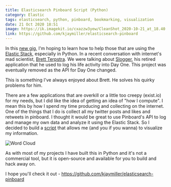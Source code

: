 ```yaml
---
title: Elasticsearch Pinboard Script (Python)
category: Elastic
tags: elasticsearch, python, pinboard, bookmarking, visualization
date: 21 Oct 2020 18:51
image: https://ik.imagekit.io/cxazzw3yew/CleanShot_2020-10-21_at_18.40.49_2x_q7UEnmTnf.png
link: https://github.com/kjaymiller/elasticsearch-pinboard
---
```



In this [new gig](/my-new-job-and-what-that-means-for-all-the-things-i-do), I'm hoping to learn how to help those that are using the [Elastic Stack](/elastic-0), especially in Python. In a recent conversation with internet's mad scientist, [Brett Terpstra](https://brettterpstra.net). We were talking about [Slogger](https://brettterpstra.com/projects/slogger/), his retired application that he used to log his life activity into Day One. This project was eventually removed as the API for Day One changed.

This is something I've always enjoyed about Brett. He solves his quirky problems for him.

There are a few applications that are overkill or a little too creepy (exist.io) for my needs, but I did like the idea of getting an idea of "how I compute". I mean this by how I spend my time producing and collecting on the internet. One of the things that I do is collect all my twitter posts and likes and retweets in pinboard. I thought it would be great to use Pinboard's API to log and manage my own data and analyze it using the Elastic Stack. So I decided to build a [script](https://github.com/kjaymiller/elasticsearch-pinboard) that allows me (and you if you wanna) to visualize my information.

![Word Cloud](https://ik.imagekit.io/cxazzw3yew/CleanShot_2020-10-21_at_18.40.49_2x_q7UEnmTnf.png)

As with most of my projects I have built this in Python and it's not a commercial tool, but it is open-source and available for you to build and hack away on. 

I hope you'll check it out - <https://github.com/kjaymiller/elasticsearch-pinboard>
